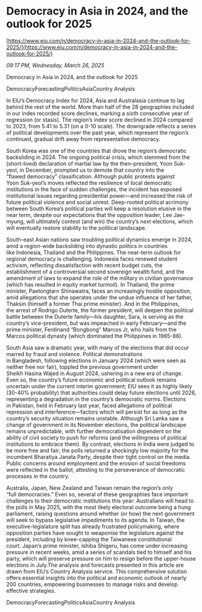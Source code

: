 # Democracy in Asia in 2024, and the outlook for 2025

[https://www.eiu.com/n/democracy-in-asia-in-2024-and-the-outlook-for-2025/](https://www.eiu.com/n/democracy-in-asia-in-2024-and-the-outlook-for-2025/)

*09:17 PM, Wednesday, March 26, 2025*

Democracy in Asia in 2024, and the outlook for 2025

DemocracyForecastingPoliticsAsiaCountry Analysis

In EIU’s Democracy Index for 2024, Asia and Australasia continue to lag behind the rest of the world. More than half of the 28 geographies included in our index recorded score declines, marking a sixth consecutive year of regression (or stasis). The region’s index score declined in 2024 compared to 2023, from 5.41 to 5.31 (on a 0-10 scale). The downgrade reflects a series of political developments over the past year, which represent the region’s continued, gradual drift away from representative democracy.

South Korea was one of the countries that drove the region’s democratic backsliding in 2024. The ongoing political crisis, which stemmed from the (short-lived) declaration of martial law by the then-president, Yoon Suk-yeol, in December, prompted us to demote that country into the “flawed democracy” classification. Although public protests against Yoon Suk-yeol’s moves reflected the resilience of local democratic institutions in the face of sudden challenges, the incident has exposed institutional issues regarding presidential power—and increased the risk of future political violence and social unrest. Deep-rooted political acrimony between South Korea’s political parties will keep a resolution elusive in the near term, despite our expectations that the opposition leader, Lee Jae-myung, will ultimately contest (and win) the country’s next elections, which will eventually restore stability to the political landscape.

South-east Asian nations saw troubling political dynamics emerge in 2024, amid a region-wide backsliding into dynastic politics in countries like Indonesia, Thailand and the Philippines. The near-term outlook for regional democracy is challenging. Indonesia faces renewed student activism, reflecting dissatisfaction with recent budget cuts, the establishment of a controversial second sovereign wealth fund, and the amendment of laws to expand the role of the military in civilian governance (which has resulted in equity market turmoil). In Thailand, the prime minister, Paetongtarn Shinawatra, faces an increasingly hostile opposition, amid allegations that she operates under the undue influence of her father, Thaksin (himself a former Thai prime minister). And in the Philippines, the arrest of Rodrigo Duterte, the former president, will deepen the political battle between the Duterte family—his daughter, Sara, is serving as the country’s vice-president, but was impeached in early February—and the prime minister, Ferdinand “Bongbong” Marcos Jr, who hails from the Marcos political dynasty (which dominated the Philippines in 1965-86).

South Asia saw a dramatic year, with many of the elections that did occur marred by fraud and violence. Political demonstrations in Bangladesh, following elections in January 2024 (which were seen as neither free nor fair), toppled the previous government under Sheikh Hasina Wajed in August 2024, ushering in a new era of change. Even so, the country’s future economic and political outlook remains uncertain under the current interim government; EIU sees it as highly likely (30-40% probability) that authorities could delay future elections until 2026, representing a degradation in the country’s democratic norms. Elections in Pakistan, held in February last year, faced allegations of political repression and interference—factors which will persist for as long as the country’s security situation remains unstable. Although Sri Lanka saw a change of government in its November elections, the political landscape remains unpredictable, with further democratisation dependent on the ability of civil society to push for reforms (and the willingness of political institutions to embrace them). By contrast, elections in India were judged to be more free and fair; the polls returned a shockingly low majority for the incumbent Bharatiya Janata Party, despite their tight control on the media. Public concerns around employment and the erosion of social freedoms were reflected in the ballot, attesting to the perseverance of democratic processes in the country.

Australia, Japan, New Zealand and Taiwan remain the region’s only “full democracies.” Even so, several of these geographies face important challenges to their democratic institutions this year: Australians will head to the polls in May 2025, with the most likely electoral outcome being a hung parliament, raising questions around whether (or how) the next government will seek to bypass legislative impediments to its agenda. In Taiwan, the executive-legislature split has already frustrated policymaking, where opposition parties have sought to weaponise the legislature against the president, including by knee-capping the Taiwanese constitutional court. Japan‘s prime minister, Ishiba Shigeru, has come under increasing pressure in recent weeks, amid a series of scandals tied to himself and his party, which will preserve pressure on him to resign before the upper-house elections in July.The analysis and forecasts presented in this article are drawn from EIU’s Country Analysis service. This comprehensive solution offers essential insights into the political and economic outlook of nearly 200 countries, empowering businesses to manage risks and develop effective strategies.

DemocracyForecastingPoliticsAsiaCountry Analysis

